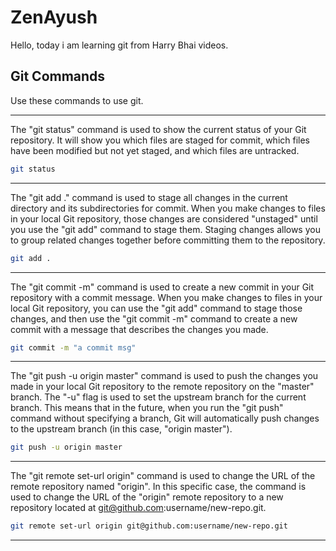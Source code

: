 # ZenAyush
Hello, today i am learning git from Harry Bhai videos.

## Git Commands

Use these commands to use git.

---

The "git status" command is used to show the current status of your Git repository. It will show you which files are staged for commit, which files have been modified but not yet staged, and which files are untracked.

```bash
git status
```

---

The "git add ." command is used to stage all changes in the current directory and its subdirectories for commit. When you make changes to files in your local Git repository, those changes are considered "unstaged" until you use the "git add" command to stage them. Staging changes allows you to group related changes together before committing them to the repository.

```bash
git add .
```

---

The "git commit -m" command is used to create a new commit in your Git repository with a commit message. When you make changes to files in your local Git repository, you can use the "git add" command to stage those changes, and then use the "git commit -m" command to create a new commit with a message that describes the changes you made.

```bash
git commit -m "a commit msg"
```

---

The "git push -u origin master" command is used to push the changes you made in your local Git repository to the remote repository on the "master" branch. The "-u" flag is used to set the upstream branch for the current branch. This means that in the future, when you run the "git push" command without specifying a branch, Git will automatically push changes to the upstream branch (in this case, "origin master").

```bash
git push -u origin master
```

---

The "git remote set-url origin" command is used to change the URL of the remote repository named "origin". In this specific case, the command is used to change the URL of the "origin" remote repository to a new repository located at git@github.com:username/new-repo.git.

```bash
git remote set-url origin git@github.com:username/new-repo.git
```

---
